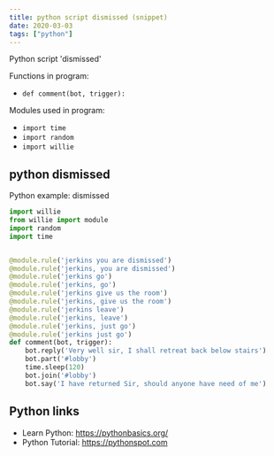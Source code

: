 ```yaml
---
title: python script dismissed (snippet)
date: 2020-03-03
tags: ["python"]
---
```

Python script 'dismissed'

Functions in program: 
* `def comment(bot, trigger):`

Modules used in program: 
* `import time`
* `import random`
* `import willie`

## python dismissed

Python example: dismissed

```python
import willie
from willie import module
import random
import time


@module.rule('jerkins you are dismissed')
@module.rule('jerkins, you are dismissed')
@module.rule('jerkins go')
@module.rule('jerkins, go')
@module.rule('jerkins give us the room')
@module.rule('jerkins, give us the room')
@module.rule('jerkins leave')
@module.rule('jerkins, leave')
@module.rule('jerkins, just go')
@module.rule('jerkins just go')
def comment(bot, trigger):
    bot.reply('Very well sir, I shall retreat back below stairs')
    bot.part('#lobby')
    time.sleep(120)
    bot.join('#lobby')
    bot.say('I have returned Sir, should anyone have need of me')


```

## Python links

- Learn Python: https://pythonbasics.org/
- Python Tutorial: https://pythonspot.com
